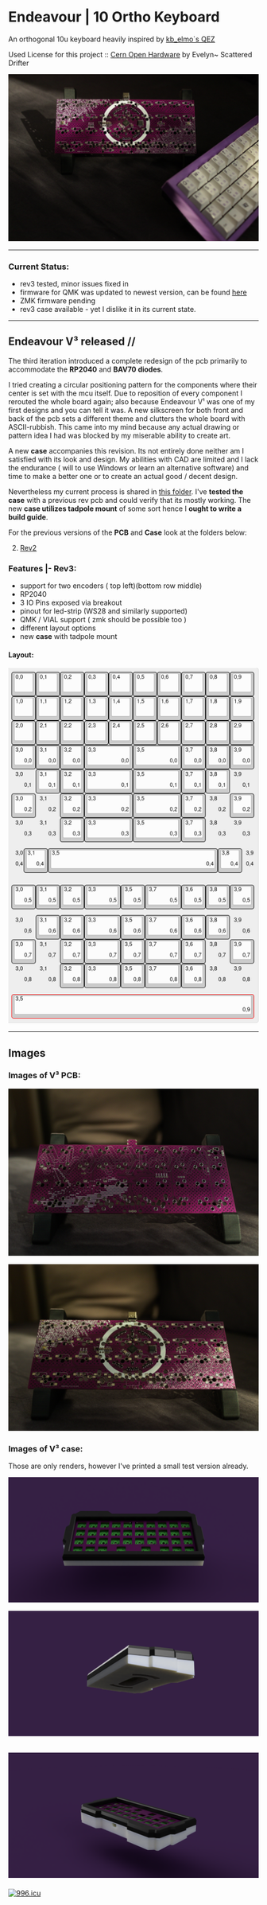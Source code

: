 # Endeavour | 10 Ortho Keyboard

An orthogonal  10u keyboard heavily inspired by [kb_elmo`s QEZ](https://github.com/kb-elmo/QEZ)

Used License for this project :: [Cern Open Hardware](/LICENSE)
by Evelyn~ Scattered Drifter 

![image of pcb with built keyboard](/rev3/images/endeavour_front_withkeeb.jpg)

---

### Current Status: 

- rev3 tested, minor issues fixed in 
- firmware for QMK was updated to newest version, can be found [here](https://github.com/ScatteredDrifter/vial-qmk/tree/scatteredDriftersBoards/keyboards/scattereddrifter/endeavour)
- ZMK firmware pending
- rev3 case available - yet I dislike it in its current state.

---

## Endeavour V³ released //
The third iteration introduced a complete redesign of the pcb primarily to accommodate the **RP2040** and **BAV70 diodes**.

 I tried creating a circular positioning pattern for the components where their center is set with the mcu itself. Due to reposition of every component I rerouted the whole board again; also because Endeavour V¹ was one of my first designs and you can tell it was. A new silkscreen for both front and back of the pcb sets a different theme and clutters the whole board with ASCII-rubbish. This came into my mind because any actual drawing or pattern idea I had was blocked by my miserable ability to create art.

A new **case** accompanies this revision. Its not entirely done neither am I satisfied with its look and design. My abilities with CAD are limited and I lack the endurance ( will to use Windows or learn an alternative software) and time to make a better one or to create an actual good / decent design. 

Nevertheless my current process is shared in [this folder](/cases_rev3).
I've **tested the case** with a previous rev pcb and could verify that its mostly working. 
The new **case utilizes tadpole mount** of some sort hence I **ought to write a build guide**. 

For the previous versions of the **PCB** and **Case** look at the folders below:

2. [Rev2](/rev2/rev2.md)

### Features |- Rev3:
- support for two encoders ( top left)(bottom row middle)
- RP2040 
- 3 IO Pins exposed via breakout 
- pinout for led-strip (WS28 and similarly supported)
- QMK / VIAL support ( zmk should be possible too ) 
- different layout options
- new **case** with tadpole mount


#### Layout:

![Image of available layouts in third revision](/rev3/images/rev3_layout_options.png)

---

## Images 

### Images of V³ PCB:

![front image of pcb](/rev3/images/endeavour_pcb_front_2.jpg)

![back image of pcb](/rev3/images/endeavour_pcb_back_1.jpg)

### Images of V³ case:
Those are only renders, however I've printed a small test version already. 

![front image of keyboard case](/rev3/images/case_render_typingangle_front.png)

![image of keyboard with typing angle](/rev3/images/case_render_typingangle_bottom.png)

![image of keyboard from side](/rev3/images/case_render_typingangle_back.png)
---

<a href="https://996.icu"><img src="https://img.shields.io/badge/link-996.icu-red.svg" alt="996.icu" /></a>
